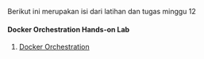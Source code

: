 Berikut ini merupakan isi dari latihan dan tugas minggu 12
#### Docker Orchestration Hands-on Lab
1.  [Docker Orchestration](dockerorchestration.md)